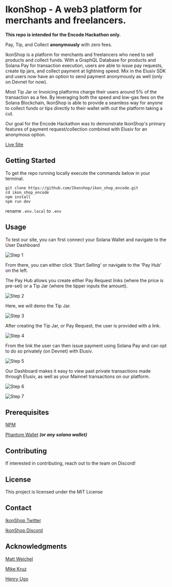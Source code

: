 # IkonShop - A web3 platform for merchants and freelancers. 

**This repo is intended for the Encode Hackathon only.**

Pay, Tip, and Collect **anonymously** with zero fees.

IkonShop is a platform for merchants and freelancers who need to sell products and collect funds. With a GraphQL Database for products and Solana Pay for transaction execution, users are able to issue pay requests, create tip jars, and collect payment at lightning speed. Mix in the Elusiv SDK and users now have an option to send payment anonymously as well (only on Devnet for now).

Most Tip Jar or Invoicing platforms charge their users around 5% of the transaction as a fee. By leveraging both the speed and low-gas fees on the Solana Blockchain, IkonShop is able to provide a seamless way for anyone to collect funds or tips directly to their wallet with out the platform taking a cut.

Our goal for the Encode Hackathon was to demonstrate IkonShop's primary features of payment request/collection combined with Elusiv for an anonymous option. 

[Live Site](https://ikon-shop-encode.vercel.app/)

## Getting Started
To get the repo running locally execute the commands below in your terminal.

```shx
git clone https://github.com/Ikonshop/ikon_shop_encode.git
cd ikon_shop_encode
npm install
npm run dev
```

rename `.env.local` to `.env`

## Usage

To test our site, you can first connect your Solana Wallet and navigate to the User Dashboard

![Step 1](/1.png)

From there, you can either click 'Start Selling' or navigate to the 'Pay Hub' on the left.

The Pay Hub allows you create either Pay Request links (where the price is pre-set) or a Tip Jar (where the tipper inputs the amount).

![Step 2](/2.png)

 Here, we will demo the Tip Jar.

![Step 3](/3.png)

After creating the Tip Jar, or Pay Request, the user is provided with a link.

![Step 4](/4.png)

From the link the user can then issue payment using Solana Pay and can opt to do so privately (on Devnet) with Elusiv.

![Step 5](/5.png)

Our Dashboard makes it easy to view past private transactions made through Elusiv, as well as your Mainnet transactions on our platform.

![Step 6](/6.png)

![Step 7](/7.png)

## Prerequisites
[NPM](https://www.npmjs.com)

[Phantom Wallet](https://phantom.app/) ***(or any solana wallet)***

## Contributing

If interested in contributing, reach out to the team on Discord!


## License

This project is licensed under the MIT License

## Contact
[IkonShop Twitter](https://twitter.com/ikonshopapp)

[IkonShop Discord](https://discord.gg/ikons)

## Acknowledgments
[Matt Weichel](https://twitter.com/topshotturtles)

[Mike Kruz](https://twitter.com/kruzsol)

[Henry Ugo](https://twitter.com/uncensored_ugo)

